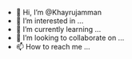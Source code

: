 - 👋 Hi, I’m @Khayrujamman
- 👀 I’m interested in ...
- 🌱 I’m currently learning ...
- 💞️ I’m looking to collaborate on ...
- 📫 How to reach me ...

<!---
Khayrujamman/Khayrujamman is a ✨ special ✨ repository because its `README.md` (this file) appears on your GitHub profile.
You can click the Preview link to take a look at your changes.
--->
